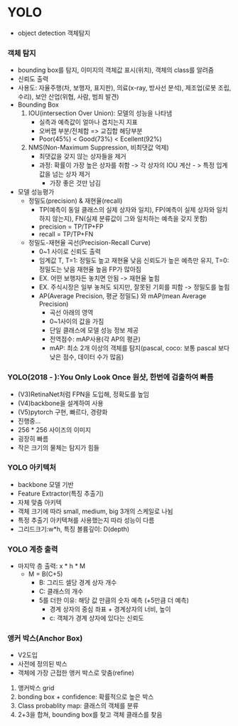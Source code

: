 # YOLO
- object detection 객체탐지
### 객체 탐지
- bounding box를 탐지, 이미지의 객체값 표시(위치), 객체의 class를 알려줌
- 신뢰도 출력
- 사용도: 자율주행(차, 보행자, 표지판), 의료(x-ray, 방사선 분석), 제조업(로봇 조립, 수리), 보안 산업(위협, 사람, 범죄 발견)
- Bounding Box
  1. IOU(intersection Over Union): 모델의 성능을 나타냄
     - 실측과 예측값이 얼마나 겹치는지 지표
     - 오버랩 부분/전체합 => 교집합 해당부분
     - Poor(45%) < Good(73%) < Ecellent(92%)
  2. NMS(Non-Maximum Suppression, 비최댓값 억제)
     - 최댓값을 갖지 않는 상자들을 제거
     - 과정: 확률이 가장 높은 상자를 취함 -> 각 상자의 IOU 계산 - > 특정 입계값을 넘는 상자 제거
       - 가장 좋은 것만 남김
- 모델 성능평가
  - 정밀도(precision) & 재현율(recall)
    - TP(예측이 동일 클래스의 실제 상자와 일치), FP(예측이 실제 상자와 일치하지 않는지), FN(실제 분류값이 그와 일치하는 예측을 갖지 못함)
    - precision = TP/TP+FP
    - recall = TP/TP+FN
  - 정밀도-재현율 곡선(Precision-Recall Curve)
    - 0~1 사이로 신뢰도 출력
    - 임계값 T, T=1: 정밀도 높고 재현율 낮음 신뢰도가 높은 예측만 유지, T=0: 정밀도는 낮음 재현율 높음 FP가 많아짐
    - EX. 어떤 보행자든 놓치면 안됨 -> 재현율 높힘
    - EX. 주식시장은 일부 놓쳐도 되지만, 잘못된 기회를 피함 -> 정밀도를 높힘
    - AP(Average Precision, 평균 정밀도) 와 mAP(mean Average Precision)
      - 곡선 아래의 영역
      - 0~1사이의 값을 가짐
      - 단일 클래스에 모델 성능 정보 제공
      - 전역점수: mAP사용(각 AP의 평균)
      - mAP: 최소 2개 이상의 객체를 탐지(pascal, coco: 보통 pascal 보다 낮은 점수, 데이터 수가 많음)
  

### YOLO(2018 - ):You Only Look Once 원샷, 한번에 검출하여 빠름
- (V3)RetinaNet처럼 FPN을 도입해, 정확도를 높임
- (V4)backbone을 설계하여 사용
- (V5)pytorch 구현, 빠르다, 경량화
- 진행중...
- 256 * 256 사이즈의 이미지
- 굉장히 빠름
- 작은 크기의 물체는 탐지가 힘들

### YOLO 아키텍처
- backbone 모델 기반
- Feature Extractor(특징 추출기)
- 자체 맞춤 아키텍
- 객체 크기에 따라 small, medium, big 3개의 스케일로 나뉨
- 특정 추출기 아키텍쳐를 사용했는지 따라 성능이 다름
- 그리드크기:w*h, 특징 볼륨깊이: D(depth)

### YOLO 계층 출력
- 마지막 층 출력: x * h * M
  - M = B(C+5) 
    - B: 그리드 셀당 경계 상자 개수
    - C: 클래스의 개수
    - 5를 더한 이유: 해당 값 만큼의 숫자 예측 (+5만큼 더 예측)
      - 경계 상자의 중심 좌표 + 경계상자의 너비, 높이
      - c: 객체가 경계 상자에 있다는 신뢰도

### 앵커 박스(Anchor Box)
- V2도입
- 사전에 정의된 박스
- 객체에 가장 근접한 앵커 박스로 맞춤(refine)
1. 앵커박스 grid
2. bonding box + confidence: 확률적으로 높은 박스 
3. Class probablity map: 클래스의 객체를 분류
4.  2+3을 합쳐, bounding box를 찾고 객체 클래스를 찾음